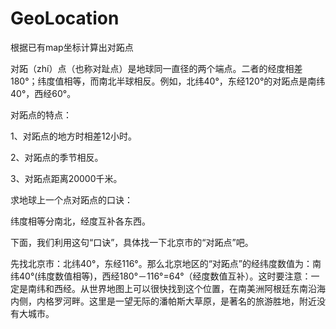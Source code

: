 GeoLocation
===========

根据已有map坐标计算出对跖点

对跖（zhí）点（也称对趾点）是地球同一直径的两个端点。二者的经度相差180°；纬度值相等，而南北半球相反。例如，北纬40°，东经120°的对跖点是南纬40°，西经60°。

对跖点的特点：

1、对跖点的地方时相差12小时。

2、对跖点的季节相反。

3、对跖点距离20000千米。

求地球上一个点对跖点的口诀：

纬度相等分南北，经度互补各东西。

下面，我们利用这句“口诀”，具体找一下北京市的“对跖点”吧。

先找北京市：北纬40°，东经116°。那么北京地区的“对跖点”的经纬度数值为：南纬40°(纬度数值相等)，西经180°－116°=64°（经度数值互补）。这时要注意：一定是南纬和西经。从世界地图上可以很快找到这个位置，在南美洲阿根廷东南沿海内侧，内格罗河畔。这里是一望无际的潘帕斯大草原，是著名的旅游胜地，附近没有大城市。
